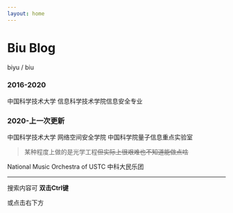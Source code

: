 ```yaml
---
layout: home
---
```

# Biu Blog

biyu / biu

### 2016-2020

中国科学技术大学 信息科学技术学院信息安全专业

### 2020-上一次更新 

中国科学技术大学 网络空间安全学院 中国科学院量子信息重点实验室

> 某种程度上做的是光学工程~~但实际上很艰难也不知道能做点啥~~

National Music Orchestra of USTC 中科大民乐团

------

搜索内容可 **双击Ctrl键**

或点击右下方
